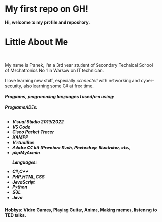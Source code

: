 <h1>My first repo on GH!<br></h1>
<b>Hi, welcome to my profile and repository.</b><br>
<h1>Little About Me </h1>
<br>
<p>
My name is Franek, I'm a 3rd year student of Secondary Technical School of Mechatronics No 1 in Warsaw on IT technician.<br><br>
  I love learning new stuff, especially <i>connected</i> with networking and cyber-security, also learning some C# at free time.
</p>
<h5>Programs, programming languages I used/am using:<br><br>
  Programs/IDEs:<br><br>
  <p>
  <ul>
    <li>Visual Studio 2019/2022</li>
    <li>VS Code</li>
    <li>Cisco Packet Tracer</li>
    <li>XAMPP</li>
    <li>VirtualBox</li>
    <li>Adobe CC kit (Premiere Rush, Photoshop, Illustrator, etc.)</li>
    <li>phpMyAdmin</li>  
  </ul>
  </p>
  <ul>Languages:<br>
  <p>
    <li>C#,C++</li>
    <li>PHP,HTML,CSS</li>
    <li>JavaScript</li>
    <li>Python</li>
    <li>SQL</li>
    <li>Java</li>
  </ul>
  </p>
</h5>
<h4>Hobbys: Video Games, Playing Guitar, Anime, Making memes, listening to TED talks.</h4>
